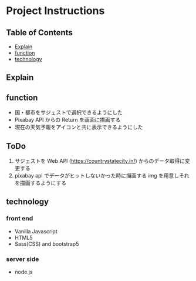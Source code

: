 # Project Instructions

## Table of Contents

- [Explain](#Explain)
- [function](#function)
- [technology](#technology)

## Explain

## function

- 国・都市をサジェストで選択できるようにした
- Pixabay API からの Return を画面に描画する
- 現在の天気予報をアイコンと共に表示できるようにした

## ToDo

1. サジェストを Web API (https://countrystatecity.in/) からのデータ取得に変更する
1. pixabay api でデータがヒットしないかった時に描画する img を用意しそれを描画するようにする

## technology

### front end

- Vanilla Javascript
- HTML5
- Sass(CSS) and bootstrap5

### server side

- node.js
